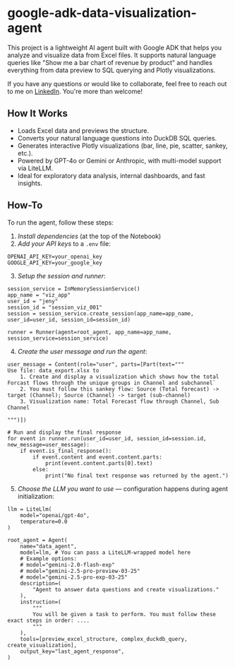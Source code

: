 # google-adk-data-visualization-agent

This project is a lightweight AI agent built with Google ADK that helps you analyze and visualize data from Excel files. It supports natural language queries like "Show me a bar chart of revenue by product" and handles everything from data preview to SQL querying and Plotly visualizations.

If you have any questions or would like to collaborate, feel free to reach out to me on [LinkedIn](https://www.linkedin.com/in/jenya-stoeva-60477249/). You're more than welcome!

## How It Works
* Loads Excel data and previews the structure.
* Converts your natural language questions into DuckDB SQL queries.
* Generates interactive Plotly visualizations (bar, line, pie, scatter, sankey, etc.).
* Powered by GPT-4o or Gemini or Anthropic, with multi-model support via LiteLLM.
* Ideal for exploratory data analysis, internal dashboards, and fast insights.

## How-To
To run the agent, follow these steps: 

1. *Install dependencies* (at the top of the Notebook)
2. *Add your API keys* to a ```.env``` file:
```
OPENAI_API_KEY=your_openai_key
GOOGLE_API_KEY=your_google_key
```

3. *Setup the session and runner*:

```
session_service = InMemorySessionService()
app_name = "viz_app"
user_id = "jeny"
session_id = "session_viz_001"
session = session_service.create_session(app_name=app_name, user_id=user_id, session_id=session_id)

runner = Runner(agent=root_agent, app_name=app_name, session_service=session_service)
```

4. *Create the user message and run the agent*:
```
user_message = Content(role="user", parts=[Part(text="""
Use file: data_export.xlsx to
    1. Create and display a visualization which shows how the total Forcast flows through the unique groups in Channel and subchannel`
    2. You must follow this sankey flow: Source (Total forecast) -> target (Channel); Source (Channel) -> target (sub-channel)
    3. Visualization name: Total Forecast flow through Channel, Sub Channel

""")])

# Run and display the final response
for event in runner.run(user_id=user_id, session_id=session.id, new_message=user_message):
    if event.is_final_response():
        if event.content and event.content.parts:
            print(event.content.parts[0].text)
        else:
            print("No final text response was returned by the agent.")
```
5. *Choose the LLM you want to use* — configuration happens during agent initialization:
```
llm = LiteLlm(
    model="openai/gpt-4o",
    temperature=0.0
)

root_agent = Agent(
    name="data_agent",
    model=llm, # You can pass a LiteLLM-wrapped model here
    # Example options:
    # model="gemini-2.0-flash-exp"
    # model="gemini-2.5-pro-preview-03-25"
    # model="gemini-2.5-pro-exp-03-25"
    description=(
        "Agent to answer data questions and create visualizations."
    ),
    instruction=(
        """
        You will be given a task to perform. You must follow these exact steps in order: ....
        """
    ),
    tools=[preview_excel_structure, complex_duckdb_query, create_visualization],
    output_key="last_agent_response",
)
```
